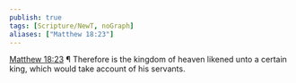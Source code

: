 ```yaml
---
publish: true
tags: [Scripture/NewT, noGraph]
aliases: ["Matthew 18:23"]
---
```

[Matthew 18:23](https://churchofjesuschrist.org/study/scriptures/nt/matt/18?lang=eng&id=p23#p23) ¶ Therefore is the kingdom of heaven likened unto a certain king, which would take account of his servants.
